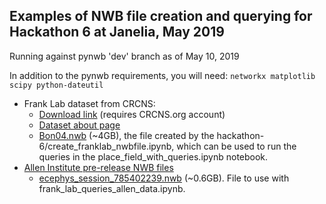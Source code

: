 ## Examples of NWB file creation and querying for Hackathon 6 at Janelia, May 2019

Running against pynwb 'dev' branch as of May 10, 2019

In addition to the pynwb requirements, you will need:
 `networkx matplotlib scipy python-dateutil`

* Frank Lab dataset from CRCNS:
  * [Download link](https://portal.nersc.gov/project/crcns/download/hc-6) (requires CRCNS.org account) 
  * [Dataset about page](https://crcns.org/data-sets/hc/hc-6/about-hc-5)
  * [Bon04.nwb](https://www.dropbox.com/s/92jkkse2c7lm7qe/bon04.nwb?dl=0) (~4GB), the file created by the hackathon-6/create_franklab_nwbfile.ipynb, which can be used to run the queries in the place_field_with_queries.ipynb notebook.
* [Allen Institute pre-release NWB files](http://download.alleninstitute.org/informatics-archive/prerelease/)
  * [ecephys_session_785402239.nwb](http://download.alleninstitute.org/informatics-archive/prerelease/ecephys_session_785402239.nwb.bz2) (~0.6GB). File to use with frank_lab_queries_allen_data.ipynb.
